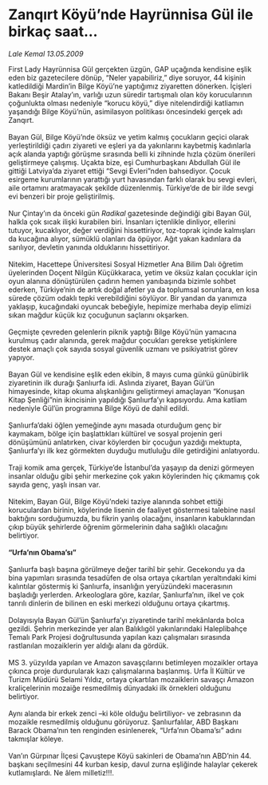 # Zanqırt Köyü’nde Hayrünnisa Gül ile birkaç saat...

*Lale Kemal 13.05.2009*

<div class="taraf_structure_2col_1zq">
<div class="margen_n">



 <p>First Lady Hayrünnisa Gül gerçekten üzgün, GAP uçağında kendisine eşlik eden biz gazetecilere dönüp, “Neler yapabiliriz,” diye soruyor, 44 kişinin katledildiği Mardin’in Bilge Köyü’ne yaptığımız ziyaretten dönerken. İçişleri Bakanı Beşir Atalay’ın, varlığı uzun süredir tartışmalı olan köy korucularının çoğunlukta olması nedeniyle “korucu köyü,” diye nitelendirdiği katliamın yaşandığı Bilge Köyü’nün, asimilasyon politikası öncesindeki gerçek adı Zanqırt. <br/><br/>Bayan Gül, Bilge Köyü’nde öksüz ve yetim kalmış çocukların geçici olarak yerleştirildiği çadırı ziyareti ve eşleri ya da yakınlarını kaybetmiş kadınlarla açık alanda yaptığı görüşme sırasında belli ki zihninde hızla çözüm önerileri geliştirmeye çalışmış. Uçakta bize, eşi Cumhurbaşkanı Abdullah Gül ile gittiği Latviya’da ziyaret ettiği “Sevgi Evleri”nden bahsediyor. Çocuk esirgeme kurumlarının yarattığı yurt havasından farklı olarak bu sevgi evleri, aile ortamını aratmayacak şekilde düzenlenmiş. Türkiye’de de bir ilde sevgi evi benzeri bir proje geliştirilmiş. <br/><br/>Nur Çintay’ın da önceki gün <i>Radikal</i> gazetesinde değindiği gibi Bayan Gül, halkla çok sıcak ilişki kurabilen biri. İnsanları içtenlikle dinliyor, ellerini tutuyor, kucaklıyor, değer verdiğini hissettiriyor, toz-toprak içinde kalmışları da kucağına alıyor, sümüklü olanları da öpüyor. Ağıt yakan kadınlara da sarılıyor, devletin yanında olduklarını hissettiriyor. <br/><br/>Nitekim, Hacettepe Üniversitesi Sosyal Hizmetler Ana Bilim Dalı öğretim üyelerinden Doçent Nilgün Küçükkaraca, yetim ve öksüz kalan çocuklar için oyun alanına dönüştürülen çadırın hemen yanıbaşında bizimle sohbet ederken, Türkiye’nin de artık doğal afetler ya da toplumsal sorunlara, en kısa sürede çözüm odaklı tepki verebildiğini söylüyor. Bir yandan da yanımıza yaklaşıp, kucağındaki oyuncak bebeğiyle, hepimize merhaba deyip elimizi sıkan mağdur küçük kız çocuğunun saçlarını okşarken. <br/><br/>Geçmişte çevreden gelenlerin piknik yaptığı Bilge Köyü’nün yamacına kurulmuş çadır alanında, gerek mağdur çocukları gerekse yetişkinlere destek amaçlı çok sayıda sosyal güvenlik uzmanı ve psikiyatrist görev yapıyor. <br/><br/>Bayan Gül ve kendisine eşlik eden ekibin, 8 mayıs cuma günkü günübirlik ziyaretinin ilk durağı Şanlıurfa idi. Aslında ziyaret, Bayan Gül’ün himayesinde, kitap okuma alışkanlığını geliştirmeyi amaçlayan “Konuşan Kitap Şenliği”nin ikincisinin yapıldığı Şanlıurfa’yı kapsıyordu. Ama katliam nedeniyle Gül’ün programına Bilge Köyü de dahil edildi. <br/><br/>Şanlıurfa’daki öğlen yemeğinde aynı masada oturduğum genç bir kaymakam, bölge için başlattıkları kültürel ve sosyal projenin geri dönüşümünü anlatırken, civar köylerden bir çocuğun yazdığı mektupta, Şanlıurfa’yı ilk kez görmekten duyduğu mutluluğu dile getirdiğini anlatıyordu. <br/><br/>Traji komik ama gerçek, Türkiye’de İstanbul’da yaşayıp da denizi görmeyen insanlar olduğu gibi şehir merkezine çok yakın köylerinden hiç çıkmamış çok sayıda genç, yaşlı insan var. <br/><br/>Nitekim, Bayan Gül, Bilge Köyü’ndeki taziye alanında sohbet ettiği koruculardan birinin, köylerinde lisenin de faaliyet göstermesi talebine nasıl baktığını sorduğumuzda, bu fikrin yanlış olacağını, insanların kabuklarından çıkıp büyük şehirlerde öğrenim görmelerinin daha sağlıklı olacağını belirtiyor.<b> <br/><br/>“Urfa’nın Obama’sı” </b><br/><br/>Şanlıurfa başlı başına görülmeye değer tarihî bir şehir. Gecekondu ya da bina yapımları sırasında tesadüfen de olsa ortaya çıkartılan yeraltındaki kimi kalıntılar göstermiş ki Şanlıurfa, insanlığın yeryüzündeki macerasının başladığı yerlerden. Arkeologlara göre, kazılar, Şanlıurfa’nın, ilkel ve çok tanrılı dinlerin de bilinen en eski merkezi olduğunu ortaya çıkartmış. <br/><br/>Dolayısıyla Bayan Gül’ün Şanlıurfa’yı ziyaretinde tarihî mekânlarda bolca gezildi. Şehrin merkezinde yer alan Balıklıgöl yakınlarındaki Haleplibahçe Temalı Park Projesi doğrultusunda yapılan kazı çalışmaları sırasında rastlanılan mozaiklerin yer aldığı alanı da gördük. <br/><br/>MS 3. yüzyılda yapılan ve Amazon savaşçılarını betimleyen mozaikler ortaya çıkınca proje durdurularak kazı çalışmalarına başlanmış. Urfa İl Kültür ve Turizm Müdürü Selami Yıldız, ortaya çıkartılan mozaiklerin savaşçı Amazon kraliçelerinin mozaiğe resmedilmiş dünyadaki ilk örnekleri olduğunu belirtiyor. <br/><br/>Aynı alanda bir erkek zenci –ki köle olduğu belirtiliyor- ve zebrasının da mozaikle resmedilmiş olduğunu görüyoruz. Şanlıurfalılar, ABD Başkanı Barack Obama’nın ten renginden esinlenerek, “Urfa’nın Obama’sı” adını takmışlar köleye. <br/><br/>Van’ın Gürpınar İlçesi Çavuştepe Köyü sakinleri de Obama’nın ABD’nin 44. başkanı seçilmesini 44 kurban kesip, davul zurna eşliğinde halaylar çekerek kutlamışlardı. Ne âlem milletiz!!!.</p>
<br/>
<br/>
<br/>



<br/>


<div id="taraf_not">
</div>

</div>


</div>
